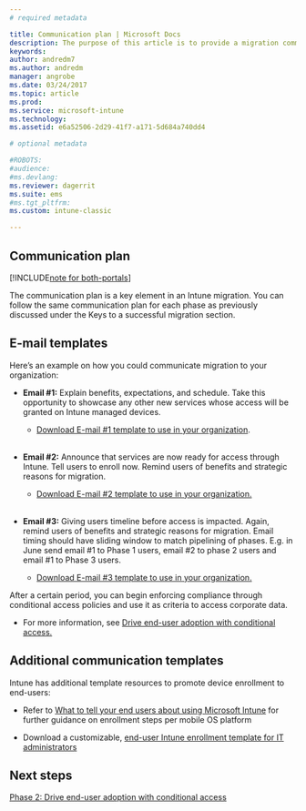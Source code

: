 ```yaml
---
# required metadata

title: Communication plan | Microsoft Docs
description: The purpose of this article is to provide a migration communication plan and strategy.
keywords:
author: andredm7
ms.author: andredm
manager: angrobe
ms.date: 03/24/2017
ms.topic: article
ms.prod:
ms.service: microsoft-intune
ms.technology:
ms.assetid: e6a52506-2d29-41f7-a171-5d684a740dd4

# optional metadata

#ROBOTS:
#audience:
#ms.devlang:
ms.reviewer: dagerrit
ms.suite: ems
#ms.tgt_pltfrm:
ms.custom: intune-classic

---
```


## Communication plan

[!INCLUDE[note for both-portals](../includes/note-for-both-portals.md)]

The communication plan is a key element in an Intune migration. You can follow the same communication plan for each phase as previously discussed under the Keys to a successful migration section.

## E-mail templates

Here’s an example on how you could communicate migration to your organization:

-   **Email \#1:** Explain benefits, expectations, and schedule. Take this opportunity to showcase any other new services whose access will be granted on Intune managed devices.

    -   [Download E-mail \#1 template to use in your organization](https://gallery.technet.microsoft.com/Intune-migration-guide-end-e3209b35).
<br></br>

-   **Email \#2:** Announce that services are now ready for access through Intune. Tell users to enroll now. Remind users of benefits and strategic reasons for migration.

    -   [Download E-mail \#2 template to use in your organization.](https://gallery.technet.microsoft.com/Intune-migration-guide-end-a9d25eb5)
<br></br>

-   **Email \#3:** Giving users timeline before access is impacted. Again, remind users of benefits and strategic reasons for migration. Email timing should have sliding window to match pipelining of phases. E.g. in June send email \#1 to Phase 1 users, email \#2 to phase 2 users and email \#1 to Phase 3 users.

    -   [Download E-mail \#3 template to use in your organization.](https://gallery.technet.microsoft.com/Intune-migration-guide-end-831521b5)

After a certain period, you can begin enforcing compliance through conditional access policies and use it as criteria to access corporate data.

-   For more information, see [Drive end-user adoption with conditional access.](https://docs.microsoft.com/intune/plan-design/migration-phase2-drive-end-user-adoption-with-conditional-access)

## Additional communication templates

Intune has additional template resources to promote device enrollment to end-users:

-   Refer to [What to tell your end users about using Microsoft Intune](https://docs.microsoft.com/intune/deploy-use/what-to-tell-your-end-users-about-using-microsoft-intune) for further guidance on enrollment steps per mobile OS platform

-   Download a customizable, [end-user Intune enrollment template for IT administrators](https://gallery.technet.microsoft.com/End-user-Intune-enrollment-55dfd64a)

## Next steps

[Phase 2: Drive end-user adoption with conditional access](https://docs.microsoft.com/intune/plan-design/migration-phase2-drive-end-user-adoption-with-conditional-access)
